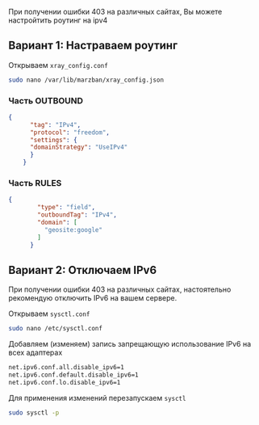 При получении ошибки 403 на различных сайтах, Вы можете настройтить роутинг на ipv4


## Вариант 1: Настраваем роутинг
Открываем `xray_config.conf`

```bash
sudo nano /var/lib/marzban/xray_config.json
```

### Часть OUTBOUND
```json
{
      "tag": "IPv4",
      "protocol": "freedom",
      "settings": {
      "domainStrategy": "UseIPv4"
      }
    }

```
### Часть RULES
```json
{
        "type": "field",
        "outboundTag": "IPv4",
        "domain": [
          "geosite:google"
        ]
      }

```

## Вариант 2: Отключаем IPv6 

При получении ошибки 403 на различных сайтах, настоятельно рекомендую отключить IPv6 на вашем сервере.

Открываем `sysctl.conf`

```bash
sudo nano /etc/sysctl.conf
```

Добавляем (изменяем) запись запрещающую использование IPv6 на всех адаптерах

```bash
net.ipv6.conf.all.disable_ipv6=1
net.ipv6.conf.default.disable_ipv6=1
net.ipv6.conf.lo.disable_ipv6=1
```

Для применения изменений перезапускаем `sysctl`&#x20;

```bash
sudo sysctl -p
```
